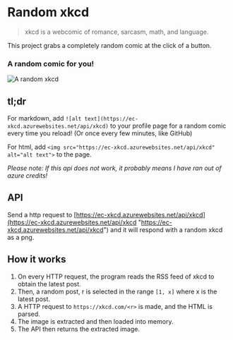 # Random xkcd

> xkcd is a webcomic of romance, sarcasm, math, and language.

This project grabs a completely random comic at the click of a button.

### A random comic for you!

![A random xkcd](https://ec-xkcd.azurewebsites.net/api/xkcd)

## tl;dr

For markdown, add `![alt text](https://ec-xkcd.azurewebsites.net/api/xkcd)` to your profile page for a random comic every time you reload! (Or once every few minutes, like GitHub)

For html, add `<img src="https://ec-xkcd.azurewebsites.net/api/xkcd" alt="alt text">` to the page.

*Please note: If this api does not work, it probably means I have ran out of azure credits!*

## API

Send a http request to [https://ec-xkcd.azurewebsites.net/api/xkcd](https://ec-xkcd.azurewebsites.net/api/xkcd "https://ec-xkcd.azurewebsites.net/api/xkcd") and it will respond with a random xkcd as a png.

## How it works

1. On every HTTP request, the program reads the RSS feed of xkcd to obtain the latest post.
2. Then, a random post, r is selected in the range `[1, x]` where x is the latest post.
3. A HTTP request to `https://xkcd.com/<r>` is made, and the HTML is parsed.
4. The image is extracted and then loaded into memory.
5. The API then returns the extracted image.